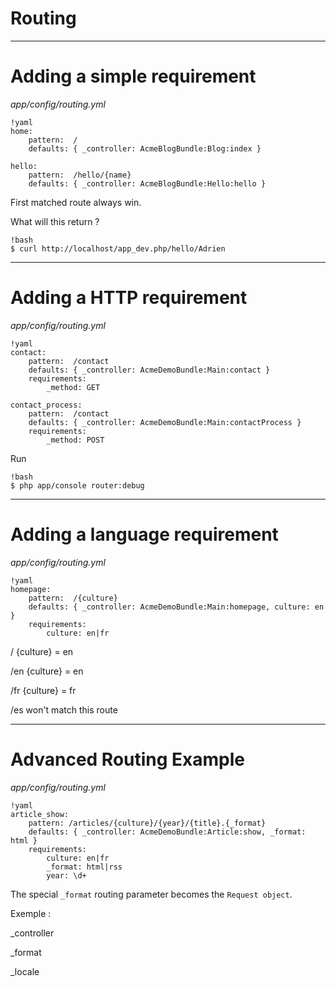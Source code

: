 # Routing

---

# Adding a simple requirement

*app/config/routing.yml*

    !yaml
    home:
        pattern:  /
        defaults: { _controller: AcmeBlogBundle:Blog:index }

    hello:
        pattern:  /hello/{name}
        defaults: { _controller: AcmeBlogBundle:Hello:hello }

First matched route always win.

What will this return ?

    !bash
    $ curl http://localhost/app_dev.php/hello/Adrien

---

# Adding a HTTP requirement

*app/config/routing.yml*

    !yaml
    contact:
        pattern:  /contact
        defaults: { _controller: AcmeDemoBundle:Main:contact }
        requirements:
            _method: GET

    contact_process:
        pattern:  /contact
        defaults: { _controller: AcmeDemoBundle:Main:contactProcess }
        requirements:
            _method: POST

Run

    !bash
    $ php app/console router:debug

---

# Adding a language requirement

*app/config/routing.yml*

    !yaml
    homepage:
        pattern:  /{culture}
        defaults: { _controller: AcmeDemoBundle:Main:homepage, culture: en }
        requirements:
            culture: en|fr

/   {culture} = en

/en {culture} = en

/fr {culture} = fr

/es won't match this route

---

# Advanced Routing Example

*app/config/routing.yml*

    !yaml
    article_show:
        pattern: /articles/{culture}/{year}/{title}.{_format}
        defaults: { _controller: AcmeDemoBundle:Article:show, _format: html }
        requirements:
            culture: en|fr
            _format: html|rss
            year: \d+


The special `_format` routing parameter becomes the `Request object`.


Exemple :

_controller

_format

_locale
